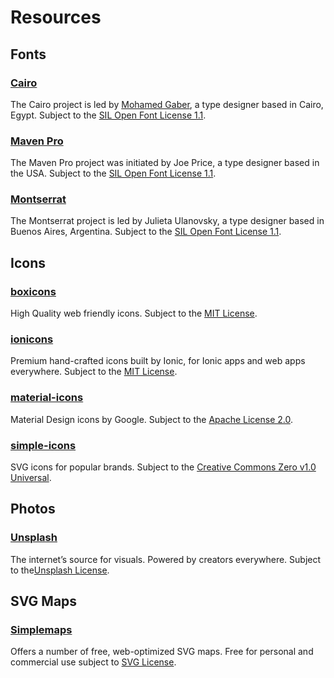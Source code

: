 # Resources

## Fonts

### [Cairo](https://github.com/Gue3bara/Cairo)

The Cairo project is led by [Mohamed Gaber](https://gaber.design/), a type designer based in Cairo, Egypt. Subject to the [SIL Open Font License 1.1](https://github.com/Gue3bara/Cairo/blob/master/OFL.txt).

### [Maven Pro](https://github.com/googlefonts/mavenproFont)

The Maven Pro project was initiated by Joe Price, a type designer based in the USA. Subject to the [SIL Open Font License 1.1](https://github.com/googlefonts/mavenproFont/blob/main/OFL.txt).

### [Montserrat](https://github.com/JulietaUla/Montserrat)

The Montserrat project is led by Julieta Ulanovsky, a type designer based in Buenos Aires, Argentina. Subject to the [SIL Open Font License 1.1](https://github.com/JulietaUla/Montserrat/blob/master/OFL.txt).

## Icons

### [boxicons](https://github.com/atisawd/boxicons)

High Quality web friendly icons. Subject to the [MIT License](https://github.com/atisawd/boxicons/blob/master/LICENSE).

### [ionicons](https://github.com/ionic-team/ionicons)

Premium hand-crafted icons built by Ionic, for Ionic apps and web apps everywhere. Subject to the [MIT License](https://github.com/ionic-team/ionicons/blob/main/LICENSE).

### [material-icons](https://github.com/google/material-design-icons)

Material Design icons by Google. Subject to the [Apache License 2.0](https://github.com/google/material-design-icons/blob/master/LICENSE).

### [simple-icons](https://github.com/simple-icons/simple-icons)

SVG icons for popular brands. Subject to the [Creative Commons Zero v1.0 Universal](https://github.com/simple-icons/simple-icons/blob/develop/LICENSE.md).

## Photos

### [Unsplash](https://unsplash.com)

The internet’s source for visuals. Powered by creators everywhere. Subject to the[Unsplash License](https://unsplash.com/license).

## SVG Maps

### [Simplemaps](https://simplemaps.com/resources/svg-maps)

Offers a number of free, web-optimized SVG maps. Free for personal and commercial use subject to [SVG License](https://simplemaps.com/resources/svg-license).
